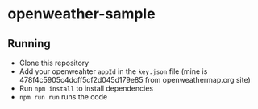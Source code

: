 # openweather-sample

## Running
- Clone this repository
- Add your openweahter `appId` in the `key.json` file (mine is 478f4c5905c4dcff5cf2d045d179e85 from openweathermap.org site)
- Run `npm install` to install dependencies
- `npm run run` runs the code
